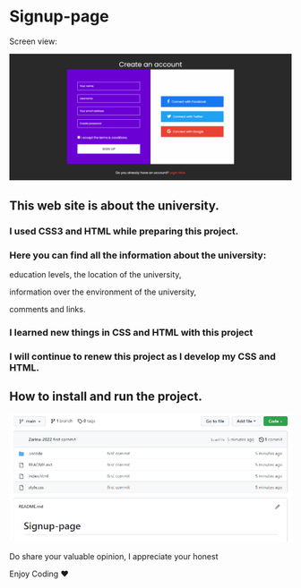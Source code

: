 # Signup-page

Screen view:

![](signup.gif)

<h2>This web site is about the university. </2>

<h3> I used CSS3 and HTML while preparing this project. </h3>

<h3>Here you can find all the information about the university:</h3>

 education levels, the location of the university,</br> 

information over the environment of the university, </br>

comments and links. 

<h3> I learned new things in CSS and HTML with this project </h3>

<h3> I will continue to renew this project as I develop my CSS and HTML. </h3>

<h2> How to install and run the project. </h2>

![](dwld.gif)

Do share your valuable opinion, I appreciate your honest </br>

Enjoy Coding ❤
